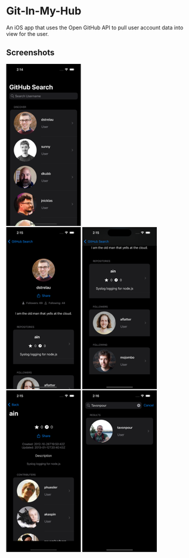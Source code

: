 # Git-In-My-Hub
An iOS app that uses the Open GitHub API to pull user account data into view for the user.

## Screenshots

<img src="homeview.png" width="200" style="padding: 10"/> <br/> <img src="userview.png" width="200" style="padding: 10"/> <img src="userviewtwo.png" width="200" style="padding: 10"/> <img src="repoview.png" width="200" style="padding: 10"/> <img src="searchview.png" width="200" style="padding: 10"/>
